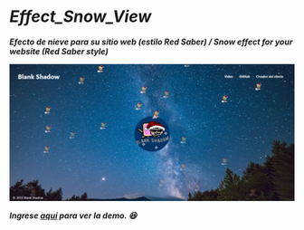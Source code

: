 # _Effect_Snow_View_
***Efecto de nieve para su sitio web (estilo Red Saber) / Snow effect for your website (Red Saber style)***

![No lo digo yo, lo dice la ciencia](img/padoru_effect.PNG)

***Ingrese [aquí](https://pages.github.com/) para ver la demo. :laughing:***
